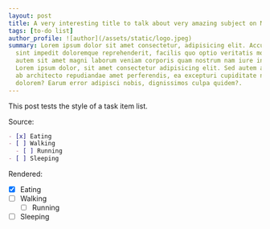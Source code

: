 ```yaml
---
layout: post
title: A very interesting title to talk about very amazing subject on Mathematics.
tags: [to-do list]
author_profile: ![author](/assets/static/logo.jpeg)
summary: Lorem ipsum dolor sit amet consectetur, adipisicing elit. Accusamus 
  sint impedit doloremque reprehenderit, facilis quo optio veritatis molestias 
  autem sit amet magni laborum veniam corporis quam nostrum nam iure incidunt.
  Lorem ipsum dolor, sit amet consectetur adipisicing elit. Sed autem atque fuga quam 
  ab architecto repudiandae amet perferendis, ea excepturi cupiditate nisi
  dolorem? Earum error adipisci nobis, dignissimos culpa quidem?.
---
```


This post tests the style of a task item list.

Source:

```markdown
- [x] Eating
- [ ] Walking
  - [ ] Running
- [ ] Sleeping
```

Rendered:

- [x] Eating
- [ ] Walking
  - [ ] Running
- [ ] Sleeping
